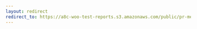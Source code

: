 ```yaml
---
layout: redirect
redirect_to: https://a8c-woo-test-reports.s3.amazonaws.com/public/pr-merge/40094/e2e/index.html
---
```

